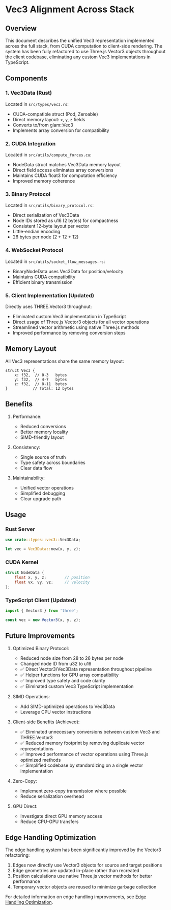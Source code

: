 # Vec3 Alignment Across Stack

## Overview

This document describes the unified Vec3 representation implemented across the full stack, from CUDA computation to client-side rendering. The system has been fully refactored to use Three.js Vector3 objects throughout the client codebase, eliminating any custom Vec3 implementations in TypeScript.

## Components

### 1. Vec3Data (Rust)
Located in `src/types/vec3.rs`:
- CUDA-compatible struct (Pod, Zeroable)
- Direct memory layout: `x`, `y`, `z` fields
- Converts to/from glam::Vec3
- Implements array conversion for compatibility

### 2. CUDA Integration
Located in `src/utils/compute_forces.cu`:
- NodeData struct matches Vec3Data memory layout
- Direct field access eliminates array conversions
- Maintains CUDA float3 for computation efficiency
- Improved memory coherence

### 3. Binary Protocol
Located in `src/utils/binary_protocol.rs`:
- Direct serialization of Vec3Data
- Node IDs stored as u16 (2 bytes) for compactness
- Consistent 12-byte layout per vector
- Little-endian encoding
- 26 bytes per node (2 + 12 + 12)

### 4. WebSocket Protocol
Located in `src/utils/socket_flow_messages.rs`:
- BinaryNodeData uses Vec3Data for position/velocity
- Maintains CUDA compatibility
- Efficient binary transmission

### 5. Client Implementation (Updated)
Directly uses THREE.Vector3 throughout:
- Eliminated custom Vec3 implementation in TypeScript
- Direct usage of Three.js Vector3 objects for all vector operations
- Streamlined vector arithmetic using native Three.js methods
- Improved performance by removing conversion steps

## Memory Layout

All Vec3 representations share the same memory layout:
```
struct Vec3 {
    x: f32,  // 0-3   bytes
    y: f32,  // 4-7   bytes
    z: f32,  // 8-11  bytes
}           // Total: 12 bytes
```

## Benefits

1. Performance:
   - Reduced conversions
   - Better memory locality
   - SIMD-friendly layout

2. Consistency:
   - Single source of truth
   - Type safety across boundaries
   - Clear data flow

3. Maintainability:
   - Unified vector operations
   - Simplified debugging
   - Clear upgrade path

## Usage

### Rust Server
```rust
use crate::types::vec3::Vec3Data;

let vec = Vec3Data::new(x, y, z);
```

### CUDA Kernel
```cpp
struct NodeData {
    float x, y, z;        // position
    float vx, vy, vz;     // velocity
};
```

### TypeScript Client (Updated)
```typescript
import { Vector3 } from 'three';

const vec = new Vector3(x, y, z);
```

## Future Improvements

1. Optimized Binary Protocol:
   - Reduced node size from 28 to 26 bytes per node
   - Changed node ID from u32 to u16
   - ✅ Direct Vector3/Vec3Data representation throughout pipeline
   - ✅ Helper functions for GPU array compatibility
   - ✅ Improved type safety and code clarity
   - ✅ Eliminated custom Vec3 TypeScript implementation

1. SIMD Operations:
   - Add SIMD-optimized operations to Vec3Data
   - Leverage CPU vector instructions

2. Client-side Benefits (Achieved):
   - ✅ Eliminated unnecessary conversions between custom Vec3 and THREE.Vector3
   - ✅ Reduced memory footprint by removing duplicate vector representations
   - ✅ Improved performance of vector operations using Three.js optimized methods
   - ✅ Simplified codebase by standardizing on a single vector implementation

3. Zero-Copy:
   - Implement zero-copy transmission where possible
   - Reduce serialization overhead

4. GPU Direct:
   - Investigate direct GPU memory access
   - Reduce CPU-GPU transfers

## Edge Handling Optimization

The edge handling system has been significantly improved by the Vector3 refactoring:

1. Edges now directly use Vector3 objects for source and target positions
2. Edge geometries are updated in-place rather than recreated
3. Position calculations use native Three.js vector methods for better performance
4. Temporary vector objects are reused to minimize garbage collection

For detailed information on edge handling improvements, see [Edge Handling Optimization](./edge-handling-optimization.md).